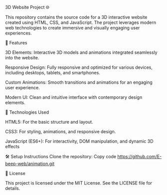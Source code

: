 3D Website Project 🌐

This repository contains the source code for a 3D interactive website created using HTML, CSS, and JavaScript. The project leverages modern web technologies to create immersive and visually engaging user experiences.

🚀 Features

3D Elements: Interactive 3D models and animations integrated seamlessly into the website.

Responsive Design: Fully responsive and optimized for various devices, including desktops, tablets, and smartphones.

Custom Animations: Smooth transitions and animations for an engaging user experience.

Modern UI: Clean and intuitive interface with contemporary design elements.

🔧 Technologies Used

HTML5: For the basic structure and layout.

CSS3: For styling, animations, and responsive design.

JavaScript (ES6+): For interactivity, DOM manipulation, and dynamic 3D effects

🛠️ Setup Instructions
Clone the repository:
Copy code
https://github.com/E-beep-web/animation.git

📜 License

This project is licensed under the MIT License. See the LICENSE file for details.
